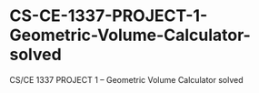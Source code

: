 # CS-CE-1337-PROJECT-1-Geometric-Volume-Calculator-solved
CS/CE 1337 PROJECT 1 – Geometric Volume Calculator solved
